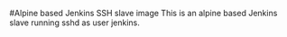 #Alpine based Jenkins SSH slave image
This is an alpine based Jenkins slave running sshd as user jenkins.
